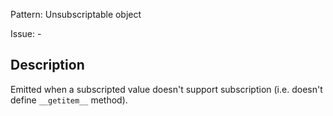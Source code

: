Pattern: Unsubscriptable object

Issue: -

## Description

Emitted when a subscripted value doesn't support subscription (i.e. doesn't define `__getitem__` method).
